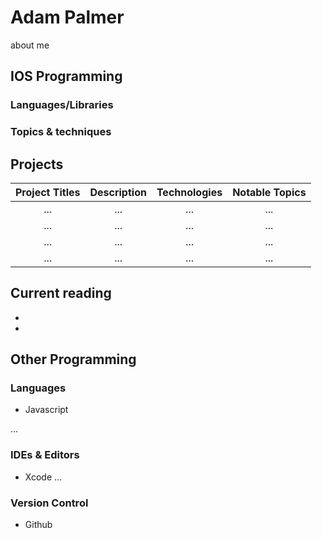# Adam Palmer

about me

## IOS Programming

### Languages/Libraries

### Topics & techniques

## Projects

| **Project Titles** | **Description** | **Technologies** | **Notable Topics** |
| :---: | :---: |:---: |:---: |
| ... | ... | ...| ... |
| ... | ... | ...| ... |
| ... | ... | ...| ... |
| ... | ... | ...| ... |
 
## Current reading

- 
-

## Other Programming

### Languages

- Javascript

...

### IDEs & Editors

- Xcode
...

### Version Control

- Github
